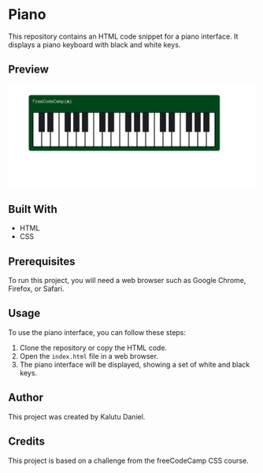 # Piano
This repository contains an HTML code snippet for a piano interface. It displays a piano keyboard with black and white keys.

## Preview
![Piano Website Preview](image/piano.PNG)

## Built With
- HTML
- CSS

## Prerequisites
To run this project, you will need a web browser such as Google Chrome, Firefox, or Safari.

## Usage
To use the piano interface, you can follow these steps:

1. Clone the repository or copy the HTML code.
2. Open the `index.html` file in a web browser.
3. The piano interface will be displayed, showing a set of white and black keys.

## Author
This project was created by Kalutu Daniel.

## Credits
This project is based on a challenge from the freeCodeCamp CSS course.
